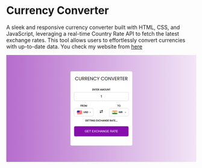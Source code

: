 # Currency Converter
A sleek and responsive currency converter built with HTML, CSS, and JavaScript, leveraging a real-time Country Rate API to fetch the latest exchange rates. This tool allows users to effortlessly convert currencies with up-to-date data.
You check my website from [here](https://manish9322.github.io/Currency-Converter/)

![Alt text](Converter.png)
